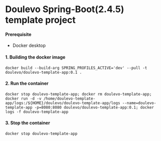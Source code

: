 # Doulevo Spring-Boot(2.4.5) template project

#### Prerequisite
- Docker desktop

#### 1. Building the docker image

```jshelllanguage
docker build --build-arg SPRING_PROFILES_ACTIVE='dev' --pull -t doulevo/doulevo-template-app:0.1 .
```

#### 2. Run the container

```jshelllanguage
docker stop doulevo-template-app; docker rm doulevo-template-app; docker run -d -v /home/doulevo-template-app/logs:/${HOME}/doulevo/doulevo-template-app/logs --name=doulevo-template-app -p=8080:8080 doulevo/doulevo-template-app:0.1; docker logs -f doulevo-template-app
```

#### 3. Stop the container
 `docker stop doulevo-template-app`